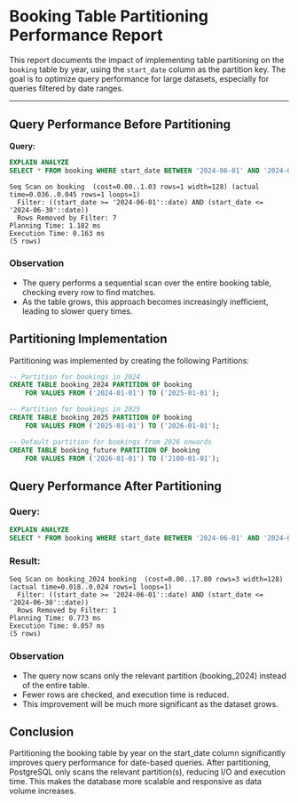 # Booking Table Partitioning Performance Report

This report documents the impact of implementing table partitioning on the `booking` table by year, using the `start_date` column as the partition key. The goal is to optimize query performance for large datasets, especially for queries filtered by date ranges.

---

## Query Performance Before Partitioning

**Query:**
```sql
EXPLAIN ANALYZE
SELECT * FROM booking WHERE start_date BETWEEN '2024-06-01' AND '2024-06-30';
```

```
Seq Scan on booking  (cost=0.00..1.03 rows=1 width=128) (actual time=0.036..0.045 rows=1 loops=1)
  Filter: ((start_date >= '2024-06-01'::date) AND (start_date <= '2024-06-30'::date))
  Rows Removed by Filter: 7
Planning Time: 1.182 ms
Execution Time: 0.163 ms
(5 rows)
```
### Observation
- The query performs a sequential scan over the entire booking table, checking every row to find matches.
- As the table grows, this approach becomes increasingly inefficient, leading to slower query times.


## Partitioning Implementation
Partitioning was implemented by creating the following Partitions:

```sql
-- Partition for bookings in 2024
CREATE TABLE booking_2024 PARTITION OF booking
    FOR VALUES FROM ('2024-01-01') TO ('2025-01-01');

-- Partition for bookings in 2025
CREATE TABLE booking_2025 PARTITION OF booking
    FOR VALUES FROM ('2025-01-01') TO ('2026-01-01');

-- Default partition for bookings from 2026 onwards
CREATE TABLE booking_future PARTITION OF booking
    FOR VALUES FROM ('2026-01-01') TO ('2100-01-01');
```  

## Query Performance After Partitioning
### Query:
```sql
EXPLAIN ANALYZE
SELECT * FROM booking WHERE start_date BETWEEN '2024-06-01' AND '2024-06-30';
```
### Result:
```
Seq Scan on booking_2024 booking  (cost=0.00..17.80 rows=3 width=128) (actual time=0.018..0.024 rows=1 loops=1)
  Filter: ((start_date >= '2024-06-01'::date) AND (start_date <= '2024-06-30'::date))
  Rows Removed by Filter: 1
Planning Time: 0.773 ms
Execution Time: 0.057 ms
(5 rows)
```
### Observation
- The query now scans only the relevant partition (booking_2024) instead of the entire table.
- Fewer rows are checked, and execution time is reduced.
- This improvement will be much more significant as the dataset grows.

## Conclusion
Partitioning the booking table by year on the start_date column significantly improves query performance for date-based queries. After partitioning, PostgreSQL only scans the relevant partition(s), reducing I/O and execution time. This makes the database more scalable and responsive as data volume increases.

